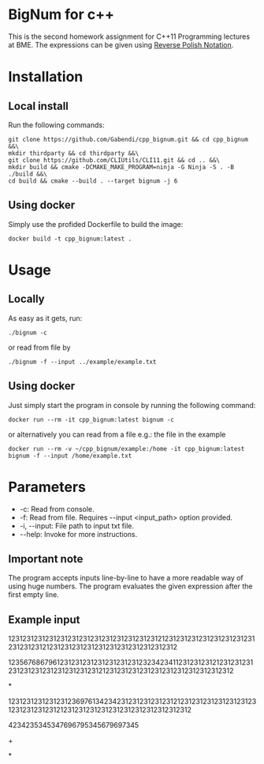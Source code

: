 # **BigNum for c++**

This is the second homework assignment for C++11 Programming lectures at BME.
The expressions can be given using [Reverse Polish Notation](https://en.wikipedia.org/wiki/Reverse_Polish_notation).

# Installation



##  Local install
Run the following commands:

    git clone https://github.com/Gabendi/cpp_bignum.git && cd cpp_bignum &&\
    mkdir thirdparty && cd thirdparty &&\
    git clone https://github.com/CLIUtils/CLI11.git && cd .. &&\
    mkdir build && cmake -DCMAKE_MAKE_PROGRAM=ninja -G Ninja -S . -B ./build &&\
    cd build && cmake --build . --target bignum -j 6

## Using docker

Simply use the profided Dockerfile to build the image:

    docker build -t cpp_bignum:latest .

# Usage
## Locally
As easy as it gets, run:

    ./bignum -c
or read from file by

    ./bignum -f --input ../example/example.txt

## Using docker
Just simply start the program in console by running the following command:

    docker run --rm -it cpp_bignum:latest bignum -c
   
or alternatively  you can read from a file e.g.: the file in the example

    docker run --rm -v ~/cpp_bignum/example:/home -it cpp_bignum:latest bignum -f --input /home/example.txt

# Parameters

 - -c: Read from console.
 - -f: Read from file. Requires --input <input_path> option provided.
 - -i, --input: File path to input txt file.
 - --help: Invoke for more instructions.
 
 ## Important note
The program accepts inputs line-by-line to have a more readable way of using huge numbers. The program evaluates the given expression after the first empty line.
 
 ## Example input
 
 123123123123123123123123123123123123123121231231231231231231231231231231231212312312312312312312312312312312312
 
 1235676867961231231231231231231231232342341123123123121231231231231231231231231231231231212312312312312312312312312312312312
 
 \*
 
 123123123123123123697613423423123123123123121231231231231231231231231231231231212312312312312312312312312312312312
 
 4234235345347696795345679697345
 
 \+
 
 \*
 
 
